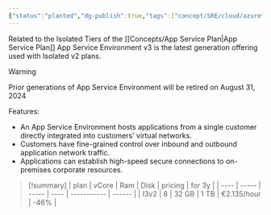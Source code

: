 ```yaml
---
{"status":"planted","dg-publish":true,"tags":["concept/SRE/cloud/azure"],"definition":"An App Service Environment is an Azure App Service feature that provides a fully isolated and dedicated environment for running App Service apps securely at high scale.","ms-learn-url":"https://learn.microsoft.com/en-us/azure/app-service/environment/overview","creation_date":"2024-05-02 22:00","permalink":"/concepts/azure-app-service-environment/","dgPassFrontmatter":true}
---
```



Related to the Isolated Tiers of the [[Concepts/App Service Plan\|App Service Plan]]
App Service Environment v3 is the latest generation offering used with Isolated v2 plans.

> [!warning] 
> Prior generations of App Service Environment will be retired on August 31, 2024

Features:
- An App Service Environment hosts applications from a single customer directly integrated into customers’ virtual networks. 
- Customers have fine-grained control over inbound and outbound application network traffic. 
- Applications can establish high-speed secure connections to on-premises corporate resources.


> [!summary] 
> | plan | vCore | Ram   | Disk | pricing     | for 3y |
> | ---- | ----- | ----- | ---- | ----------- | ------ |
> | I3v2 | 8     | 32 GB | 1 TB | €2.135/hour | -46%   |

